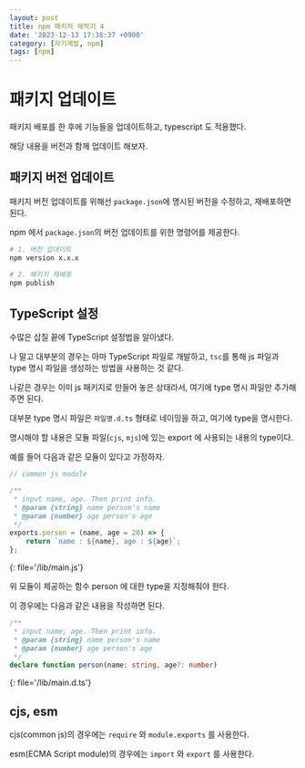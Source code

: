 ```yaml
---
layout: post
title: npm 패키지 제작기 4
date: '2023-12-13 17:38:37 +0900'
category: [자기계발, npm]
tags: [npm]
---
```


# 패키지 업데이트
패키지 배포를 한 후에 기능들을 업데이트하고, typescript 도 적용했다.

해당 내용을 버전과 함께 업데이트 해보자.

## 패키지 버전 업데이트
패키지 버전 업데이트를 위해선 `package.json`에 명시된 버전을 수정하고, 재배포하면 된다.

npm 에서 `package.json`의 버전 업데이트를 위한 명령어를 제공한다.

```bash
# 1. 버전 업데이트
npm version x.x.x

# 2. 패키지 재배포
npm publish
```

## TypeScript 설정
수많은 삽질 끝에 TypeScript 설정법을 알아냈다.

나 말고 대부분의 경우는 아마 TypeScript 파일로 개발하고, `tsc`를 통해 js 파일과 type 명시 파일을 생성하는 방법을 사용하는 것 같다.

나같은 경우는 이미 js 패키지로 만들어 놓은 상태라서, 여기에 type 명시 파일만 추가해주면 된다.

대부분 type 명시 파일은 `파일명.d.ts` 형태로 네이밍을 하고, 여기에 type을 명시한다.

명시해야 할 내용은 모듈 파일(`cjs`, `mjs`)에 있는 export 에 사용되는 내용의 type이다.

예를 들어 다음과 같은 모듈이 있다고 가정하자.

```js
// common js module

/**
 * input name, age. Then print info.
 * @param {string} name person's name
 * @param {number} age person's age
 */
exports.person = (name, age = 20) => {
    return `name : ${name}, age : ${age}`;
};
```
{: file='/lib/main.js'}

위 모듈이 제공하는 함수 person 에 대한 type을 지정해줘야 한다.

이 경우에는 다음과 같은 내용을 작성하면 된다.

```ts
/**
 * input name, age. Then print info.
 * @param {string} name person's name
 * @param {number} age person's age
 */
declare function person(name: string, age?: number)
```
{: file='/lib/main.d.ts'}

## cjs, esm
cjs(common js)의 경우에는 `require` 와 `module.exports` 를 사용한다.

esm(ECMA Script module)의 경우에는 `import` 와 `export` 를 사용한다.